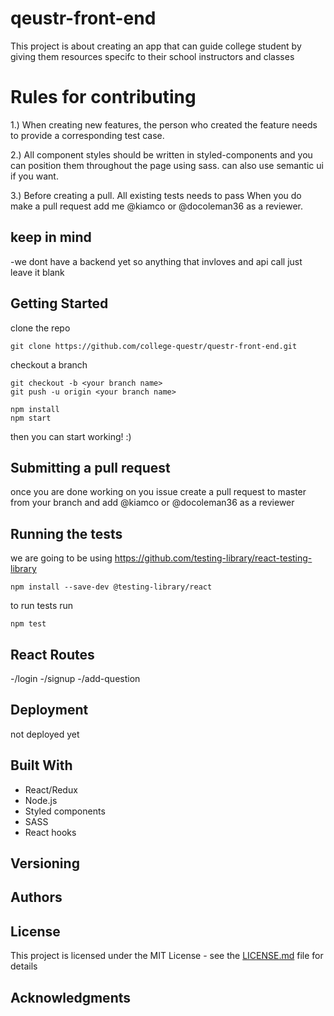 # qeustr-front-end

  This project is about creating an app that can guide college student by giving them resources specifc to their school instructors and classes

# Rules for contributing 

1.) When creating new features, the person who created the feature needs to provide a corresponding test case. 

2.) All component styles should be written in styled-components and you can position them throughout the page using sass. can also use semantic ui if you want.

3.) Before creating a pull. All existing tests needs to pass When you do make a pull request add me @kiamco or @docoleman36 as a reviewer.

## keep in mind

  -we dont have a backend yet so anything that invloves and api call just leave it blank

## Getting Started

clone the repo

```
git clone https://github.com/college-questr/questr-front-end.git
```

checkout a branch 

```
git checkout -b <your branch name>
git push -u origin <your branch name>
```

```
npm install
npm start
```

then you can start working! :)

## Submitting a pull request 

once you are done working on you issue create a pull request to master from your branch and add @kiamco or @docoleman36 as a reviewer

## Running the tests

we are going to be using https://github.com/testing-library/react-testing-library

```
npm install --save-dev @testing-library/react
```

to run tests run 

```
npm test
```

## React Routes

  -/login
  -/signup
  -/add-question


## Deployment

not deployed yet

## Built With

  - React/Redux
  - Node.js
  - Styled components
  - SASS
  - React hooks

## Versioning


## Authors


## License

This project is licensed under the MIT License - see the [LICENSE.md](LICENSE.md) file for details

## Acknowledgments

